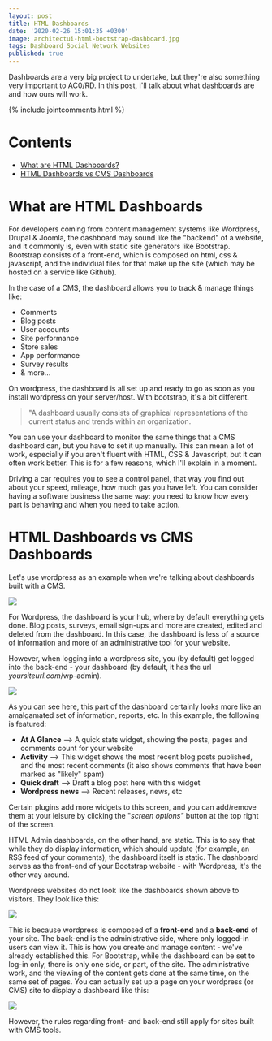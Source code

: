 ```yaml
---
layout: post
title: HTML Dashboards
date: '2020-02-26 15:01:35 +0300'
image: architectui-html-bootstrap-dashboard.jpg
tags: Dashboard Social Network Websites
published: true
---
```

Dashboards are a very big project to undertake, but they're also something very important to AC0/RD. In this post, I'll talk about what dashboards are and how ours will work.

{% include jointcomments.html %}

# Contents
* [What are HTML Dashboards?](#what-are-html-dashboards)
* [HTML Dashboards vs CMS Dashboards](#html-dashboards-vs-cms-dashboards)


# What are HTML Dashboards
For developers coming from content management systems like Wordpress, Drupal & Joomla, the dashboard may sound like the "backend" of a website, and it commonly is, even with static site generators like Bootstrap. Bootstrap consists of a front-end, which is composed on html, css & javascript, and the individual files for that make up the site (which may be hosted on a service like Github). 

In the case of a CMS, the dashboard allows you to track & manage things like:

* Comments
* Blog posts
* User accounts
* Site performance
* Store sales
* App performance
* Survey results
* & more...

On wordpress, the dashboard is all set up and ready to go as soon as you install wordpress on your server/host. With bootstrap, it's a bit different.

> "A dashboard usually consists of graphical representations of the current status and trends within an organization.

You can use your dashboard to monitor the same things that a CMS dashboard can, but you have to set it up manually. This can mean a lot of work, especially if you aren't fluent with HTML, CSS & Javascript, but it can often work better. This is for a few reasons, which I'll explain in a moment.

Driving a car requires you to see a control panel, that way you find out about your speed, mileage, how much gas you have left. You can consider having a software business the same way: you need to know how every part is behaving and when you need to take action.

# HTML Dashboards vs CMS Dashboards
Let's use wordpress as an example when we're talking about dashboards built with a CMS. 

![](https://ps.w.org/slate-admin-theme/assets/screenshot-2.jpg?rev=988294)

For Wordpress, the dashboard is your hub, where by default everything gets done. Blog posts, surveys, email sign-ups and more are created, edited and deleted from the dashboard. In this case, the dashboard is less of a source of information and more of an administrative tool for your website.

However, when logging into a wordpress site, you (by default) get logged into the back-end - your dashboard (by default, it has the url *yoursiteurl.com*/wp-admin). 

![](https://mlqmtwka8c9g.i.optimole.com/gOh5_w-JlyUwvvr/w:320/h:208/q:85/dpr:2.6/https://www.competethemes.com/wp-content/uploads/2015/09/wordpress-admin-dashboard.png)

As you can see here, this part of the dashboard certainly looks more like an amalgamated set of information, reports, etc. In this example, the following is featured:

* **At A Glance** --> A quick stats widget, showing the posts, pages and comments count for your website
* **Activity** --> This widget shows the most recent blog posts published, and the most recent comments (it also shows comments that have been marked as "likely" spam)
* **Quick draft** --> Draft a blog post here with this widget
* **Wordpress news** --> Recent releases, news, etc 

Certain plugins add more widgets to this screen, and you can add/remove them at your leisure by clicking the "*screen options"* button at the top right of the screen.

HTML Admin dashboards, on the other hand, are static. This is to say that while they do display information, which should update (for example, an RSS feed of your comments), the dashboard itself is static. The dashboard serves as the front-end of your Bootstrap website - with Wordpress, it's the other way around.

Wordpress websites do not look like the dashboards shown above to visitors. They look like this:

![](https://encrypted-tbn0.gstatic.com/images?q=tbn%3AANd9GcTljrDxM5Er4BhMsXov_whw1k7CY7QcjVfpSl1fBAtw8IjeDAVw)

This is because wordpress is composed of a **front-end** and a **back-end** of your site. The back-end is the administrative side, where only logged-in users can view it. This is how you create and manage content - we've already established this. For Bootstrap, while the dashboard can be set to log-in only, there is only one side, or part, of the site. The administrative work, and the viewing of the content gets done at the same time, on the same set of pages. You can actually set up a page on your wordpress (or CMS) site to display a dashboard like this:

![](https://s3.envato.com/files/259392478/architect-html.__large_preview.png)

However, the rules regarding front- and back-end still apply for sites built with CMS tools.
